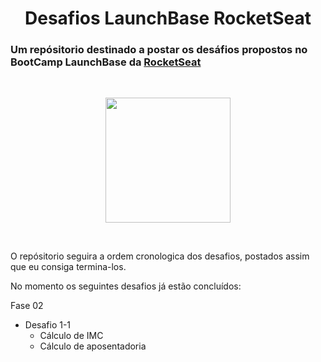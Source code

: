 <h1 align="center">Desafios LaunchBase RocketSeat</h1>
 <h3>Um repósitorio destinado a postar os desáfios propostos no BootCamp LaunchBase da <a href="https://rocketseat.com.br">RocketSeat</a></h3>
 <br>
 <p align="center">
    <img src="https://camo.githubusercontent.com/268b1344409fac98c4eeda520482b6910c4ddcba/68747470733a2f2f73746f726167652e676f6f676c65617069732e636f6d2f676f6c64656e2d77696e642f626f6f7463616d702d6c61756e6368626173652f6c6f676f2e706e67" width="200">
 </p>
 <br>
 <p>O repósitorio seguira a ordem cronologica dos desafios, postados assim que eu consiga termina-los.</p>
 <p>No momento os seguintes desafios já estão concluídos:</p>
 <p>Fase 02</p>
<ul>
    <li>Desafio 1-1
    <ul>
        <li>Cálculo de IMC
        <li>Cálculo de aposentadoria
    </ul>
</ul>

